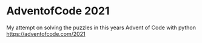 # AdventofCode 2021
My attempt on solving the puzzles in this years Advent of Code with python
https://adventofcode.com/2021